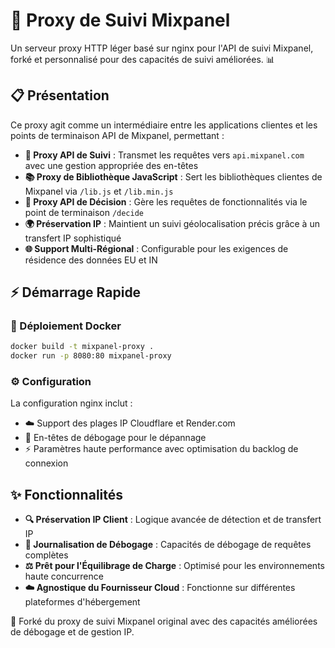 # 🚀 Proxy de Suivi Mixpanel

Un serveur proxy HTTP léger basé sur nginx pour l'API de suivi Mixpanel, forké et personnalisé pour des capacités de suivi améliorées. 📊

## 📋 Présentation

Ce proxy agit comme un intermédiaire entre les applications clientes et les points de terminaison API de Mixpanel, permettant :

- **🎯 Proxy API de Suivi** : Transmet les requêtes vers `api.mixpanel.com` avec une gestion appropriée des en-têtes
- **📚 Proxy de Bibliothèque JavaScript** : Sert les bibliothèques clientes de Mixpanel via `/lib.js` et `/lib.min.js`
- **🔀 Proxy API de Décision** : Gère les requêtes de fonctionnalités via le point de terminaison `/decide`
- **🌍 Préservation IP** : Maintient un suivi géolocalisation précis grâce à un transfert IP sophistiqué
- **🌐 Support Multi-Régional** : Configurable pour les exigences de résidence des données EU et IN

## ⚡ Démarrage Rapide

### 🐳 Déploiement Docker
```bash
docker build -t mixpanel-proxy .
docker run -p 8080:80 mixpanel-proxy
```

### ⚙️ Configuration
La configuration nginx inclut :
- ☁️ Support des plages IP Cloudflare et Render.com
- 🐛 En-têtes de débogage pour le dépannage
- ⚡ Paramètres haute performance avec optimisation du backlog de connexion

## ✨ Fonctionnalités

- **🔍 Préservation IP Client** : Logique avancée de détection et de transfert IP
- **📝 Journalisation de Débogage** : Capacités de débogage de requêtes complètes
- **⚖️ Prêt pour l'Équilibrage de Charge** : Optimisé pour les environnements haute concurrence
- **☁️ Agnostique du Fournisseur Cloud** : Fonctionne sur différentes plateformes d'hébergement

🍴 Forké du proxy de suivi Mixpanel original avec des capacités améliorées de débogage et de gestion IP.
